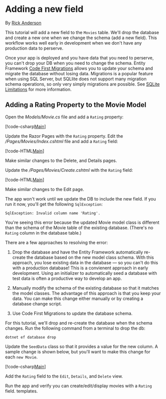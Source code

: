 # Adding a new field

By [Rick Anderson](https://twitter.com/RickAndMSFT)

This tutorial will add a new field to the `Movies` table. We'll drop the database and create a new one when we change the schema (add a new field). This workflow works well early in development when we don't have any production data to perserve.

Once your app is deployed and you have data that you need to perserve, you can't drop your DB when you need to change the schema. Entity Framework [Code First Migrations](http://docs.efproject.net/en/latest/platforms/aspnetcore/new-db.html) allows you to update your schema and migrate the database without losing data. Migrations is a popular feature when using SQL Server, but SQLlite does not support many migration schema operations, so only very simply migrations are possible. See [SQLite Limitations](https://docs.microsoft.com/ef/core/providers/sqlite/limitations) for more information.

## Adding a Rating Property to the Movie Model

Open the *Models/Movie.cs* file and add a `Rating` property:

[!code-csharp[Main](razor-pages-start/sample/RazorPagesMovie/Models/MovieDateRating.cs?highlight=11&range=7-18)]

Update the Razor Pages with the `Rating` property. Edit the */Pages/Movies/Index.cshtml* file and add a `Rating` field:

[!code-HTML[Main](razor-pages-start/sample/RazorPagesMovie/Pages/Movies/Index.cshtml?highlight=40-42,61-63)]

Make similar changes to the Delete, and Details pages.

Update the */Pages/Movies/Create.cshtml* with the `Rating` field:

[!code-HTML[Main](razor-pages-start/sample/RazorPagesMovie/Pages/Movies/Create.cshtml?highlight=36-40)]

Make similar changes to the Edit page.

The app won't work until we update the DB to include the new field. If you run it now, you'll get the following `SqlException`:

```
SqlException: Invalid column name 'Rating'.
```

You're seeing this error because the updated Movie model class is different than the schema of the Movie table of the existing database. (There's no `Rating` column in the database table.)

There are a few approaches to resolving the error:

1. Drop the database and have the Entity Framework automatically re-create the database based on the new model class schema. With this approach, you lose existing data in the database — so you can't do this with a production database! This is a convienent approach in early development. Using an initializer to automatically seed a database with test data is often a productive way to develop an app.

2. Manually modify the schema of the existing database so that it matches the model classes. The advantage of this approach is that you keep your data. You can make this change either manually or by creating a database change script.

3. Use Code First Migrations to update the database schema.

For this tutorial, we'll drop and re-create the database when the schema changes. Run the following command from a terminal to drop the db:

`dotnet ef database drop`

Update the `SeedData` class so that it provides a value for the new column. A sample change is shown below, but you'll want to make this change for each `new Movie`.

[!code-csharp[Main](../../tutorials/first-mvc-app/start-mvc/sample/MvcMovie/Models/SeedDataRating.cs?name=snippet1&highlight=6)]

Add the `Rating` field to the `Edit`, `Details`, and `Delete` view.

Run the app and verify you can create/edit/display movies with a `Rating` field. templates.